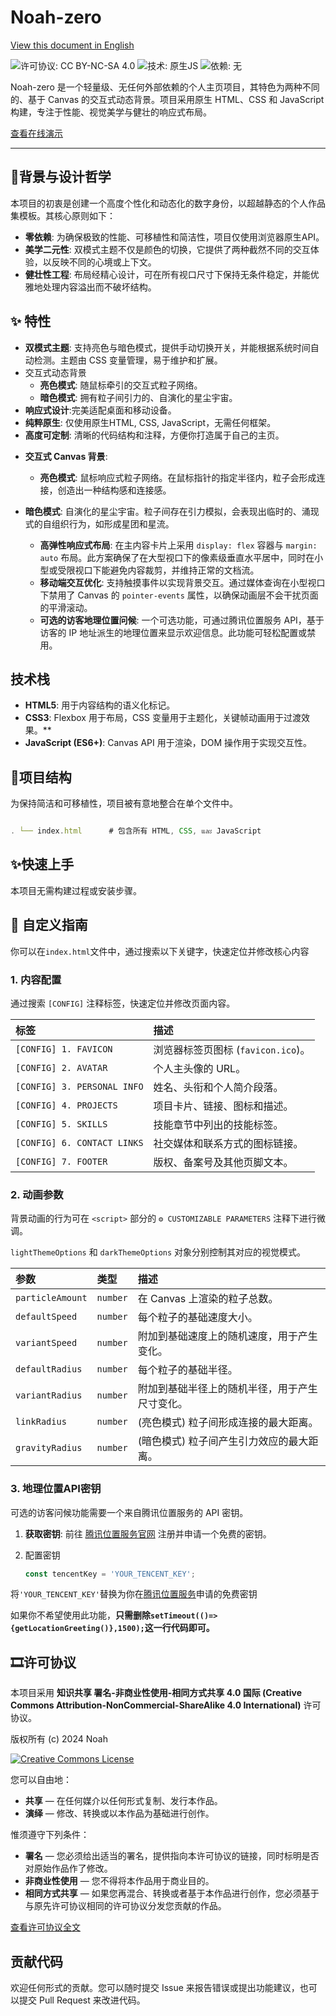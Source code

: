 # **Noah-zero**

[View this document in English](./README.md)


  <img src="https://img.shields.io/badge/license-CC%20BY--NC--SA%204.0-lightgrey.svg" alt="许可协议: CC BY-NC-SA 4.0">

  <img src="https://img.shields.io/badge/tech-原生JS-yellow.svg" alt="技术: 原生JS">

  <img src="https://img.shields.io/badge/dependencies-none-brightgreen.svg" alt="依赖: 无">

Noah-zero 是一个轻量级、无任何外部依赖的个人主页项目，其特色为两种不同的、基于 Canvas 的交互式动态背景。项目采用原生 HTML、CSS 和 JavaScript 构建，专注于性能、视觉美学与健壮的响应式布局。

[查看在线演示](https://noah0932.top)

---



## 🧬背景与设计哲学

本项目的初衷是创建一个高度个性化和动态化的数字身份，以超越静态的个人作品集模板。其核心原则如下：

- **零依赖**: 为确保极致的性能、可移植性和简洁性，项目仅使用浏览器原生API。
- **美学二元性**: 双模式主题不仅是颜色的切换，它提供了两种截然不同的交互体验，以反映不同的心境或上下文。
- **健壮性工程**: 布局经精心设计，可在所有视口尺寸下保持无条件稳定，并能优雅地处理内容溢出而不破坏结构。

## ✨ 特性

- **双模式主题**: 支持亮色与暗色模式，提供手动切换开关，并能根据系统时间自动检测。主题由 CSS 变量管理，易于维护和扩展。
- 交互式动态背景
  - **亮色模式**: 随鼠标牵引的交互式粒子网络。
  - **暗色模式**: 拥有粒子间引力的、自演化的星尘宇宙。
- **响应式设计**:完美适配桌面和移动设备。
- **纯粹原生**: 仅使用原生HTML, CSS, JavaScript，无需任何框架。
- **高度可定制**: 清晰的代码结构和注释，方便你打造属于自己的主页。

*   **交互式 Canvas 背景**:

    *   **亮色模式**: 鼠标响应式粒子网络。在鼠标指针的指定半径内，粒子会形成连接，创造出一种结构感和连接感。
*   **暗色模式**: 自演化的星尘宇宙。粒子间存在引力模拟，会表现出临时的、涌现式的自组织行为，如形成星团和星流。
    *   **高弹性响应式布局**: 在主内容卡片上采用 `display: flex` 容器与 `margin: auto` 布局。此方案确保了在大型视口下的像素级垂直水平居中，同时在小型或受限视口下能避免内容裁剪，并维持正常的文档流。
    *   **移动端交互优化**: 支持触摸事件以实现背景交互。通过媒体查询在小型视口下禁用了 Canvas 的 `pointer-events` 属性，以确保动画层不会干扰页面的平滑滚动。
    *   **可选的访客地理位置问候**: 一个可选功能，可通过腾讯位置服务 API，基于访客的 IP 地址派生的地理位置来显示欢迎信息。此功能可轻松配置或禁用。

## 技术栈

- **HTML5**: 用于内容结构的语义化标记。
- **CSS3**: Flexbox 用于布局，CSS 变量用于主题化，关键帧动画用于过渡效果。**
- **JavaScript (ES6+)**: Canvas API 用于渲染，DOM 操作用于实现交互性。

## 🎨项目结构

为保持简洁和可移植性，项目被有意地整合在单个文件中。
```js

. └── index.html      # 包含所有 HTML, CSS, และ JavaScript

```

## ✨快速上手

本项目无需构建过程或安装步骤。

## 🔧 自定义指南

你可以在`index.html`文件中，通过搜索以下关键字，快速定位并修改核心内容

### 1. 内容配置

通过搜索 `[CONFIG]` 注释标签，快速定位并修改页面内容。

| 标签                        | 描述                               |
| :-------------------------- | :--------------------------------- |
| `[CONFIG] 1. FAVICON`       | 浏览器标签页图标 (`favicon.ico`)。 |
| `[CONFIG] 2. AVATAR`        | 个人主头像的 URL。                 |
| `[CONFIG] 3. PERSONAL INFO` | 姓名、头衔和个人简介段落。         |
| `[CONFIG] 4. PROJECTS`      | 项目卡片、链接、图标和描述。       |
| `[CONFIG] 5. SKILLS`        | 技能章节中列出的技能标签。         |
| `[CONFIG] 6. CONTACT LINKS` | 社交媒体和联系方式的图标链接。     |
| `[CONFIG] 7. FOOTER`        | 版权、备案号及其他页脚文本。       |

### 2. 动画参数

背景动画的行为可在 `<script>` 部分的 `⚙️ CUSTOMIZABLE PARAMETERS` 注释下进行微调。

`lightThemeOptions` 和 `darkThemeOptions` 对象分别控制其对应的视觉模式。

| 参数             | 类型     | 描述                                           |
| :--------------- | :------- | :--------------------------------------------- |
| `particleAmount` | `number` | 在 Canvas 上渲染的粒子总数。                   |
| `defaultSpeed`   | `number` | 每个粒子的基础速度大小。                       |
| `variantSpeed`   | `number` | 附加到基础速度上的随机速度，用于产生变化。     |
| `defaultRadius`  | `number` | 每个粒子的基础半径。                           |
| `variantRadius`  | `number` | 附加到基础半径上的随机半径，用于产生尺寸变化。 |
| `linkRadius`     | `number` | (亮色模式) 粒子间形成连接的最大距离。          |
| `gravityRadius`  | `number` | (暗色模式) 粒子间产生引力效应的最大距离。      |

### 3. 地理位置API密钥

可选的访客问候功能需要一个来自腾讯位置服务的 API 密钥。

1. **获取密钥**: 前往 [腾讯位置服务官网](https://lbs.qq.com/) 注册并申请一个免费的密钥。

2. 配置密钥

   ```javascript
   const tencentKey = 'YOUR_TENCENT_KEY';
   ```

将`'YOUR_TENCENT_KEY'`替换为你在[腾讯位置服务](https://lbs.qq.com/)申请的免费密钥

如果你不希望使用此功能，**只需删除`setTimeout(()=>{getLocationGreeting()},1500);`这一行代码即可。**

##  🎞许可协议

本项目采用 **知识共享 署名-非商业性使用-相同方式共享 4.0 国际 (Creative Commons Attribution-NonCommercial-ShareAlike 4.0 International)** 许可协议。

版权所有 (c) 2024 Noah

[![Creative Commons License](https://i.creativecommons.org/l/by-nc-sa/4.0/88x31.png)](http://creativecommons.org/licenses/by-nc-sa/4.0/)

您可以自由地：

- **共享** — 在任何媒介以任何形式复制、发行本作品。
- **演绎** — 修改、转换或以本作品为基础进行创作。

惟须遵守下列条件：

- **署名** — 您必须给出适当的署名，提供指向本许可协议的链接，同时标明是否对原始作品作了修改。
- **非商业性使用** — 您不得将本作品用于商业目的。
- **相同方式共享** — 如果您再混合、转换或者基于本作品进行创作，您必须基于与原先许可协议相同的许可协议分发您贡献的作品。

[查看许可协议全文](http://creativecommons.org/licenses/by-nc-sa/4.0/)

## 贡献代码

欢迎任何形式的贡献。您可以随时提交 Issue 来报告错误或提出功能建议，也可以提交 Pull Request 来改进代码。